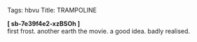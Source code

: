 Tags: hbvu
Title: TRAMPOLINE
  
**[ sb-7e39f4e2-xzBSOh ]**  
first frost. another earth the movie. a good idea. badly realised.
